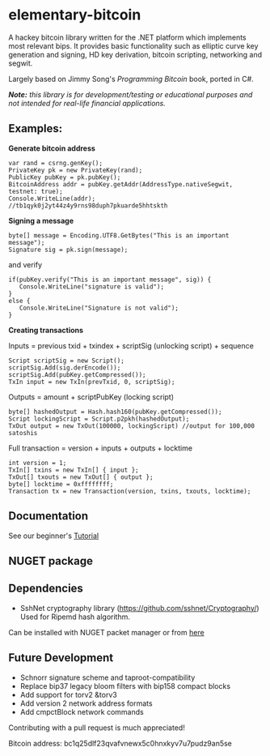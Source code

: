 # elementary-bitcoin

A hackey bitcoin library written for the .NET platform which implements most relevant bips. It provides basic functionality such as elliptic curve key
generation and signing, HD key derivation, bitcoin scripting, networking and segwit. 

Largely based on Jimmy Song's *Programming Bitcoin* book, ported in C#.


***Note:** this library is for development/testing or educational purposes and not intended for real-life financial applications.*


## **Examples:**

**Generate bitcoin address**
```
var rand = csrng.genKey();
PrivateKey pk = new PrivateKey(rand);
PublicKey pubKey = pk.pubKey();
BitcoinAddress addr = pubKey.getAddr(AddressType.nativeSegwit, testnet: true);
Console.WriteLine(addr);
//tb1qyk0j2yt44z4y9rns98duph7pkuarde5hhtskth
 ```
 
 **Signing a message**
 ```
 byte[] message = Encoding.UTF8.GetBytes("This is an important message");
 Signature sig = pk.sign(message);
 ```
 and verify
 ```
if(pubKey.verify("This is an important message", sig)) {
	Console.WriteLine("signature is valid");
}
else {
	Console.WriteLine("Signature is not valid");
}
```


**Creating transactions**

Inputs = previous txid + txindex + scriptSig (unlocking script) + sequence
```
Script scriptSig = new Script();
scriptSig.Add(sig.derEncode());
scriptSig.Add(pubKey.getCompressed());
TxIn input = new TxIn(prevTxid, 0, scriptSig);
```

Outputs = amount + scriptPubKey (locking script)
```
byte[] hashedOutput = Hash.hash160(pubKey.getCompressed());
Script lockingScript = Script.p2pkh(hashedOutput);
TxOut output = new TxOut(100000, lockingScript) //output for 100,000 satoshis
```

Full transaction = version + inputs + outputs + locktime
```
int version = 1;
TxIn[] txins = new TxIn[] { input };
TxOut[] txouts = new TxOut[] { output };
byte[] locktime = 0xffffffff;
Transaction tx = new Transaction(version, txins, txouts, locktime);
```

## **Documentation**

See our beginner's [Tutorial](https://ch1ru.github.io/elementary-bitcoin/) 

## NUGET package

## Dependencies

- SshNet cryptography library (https://github.com/sshnet/Cryptography/) Used for Ripemd hash algorithm.

Can be installed with NUGET packet manager or from [here](https://www.nuget.org/packages/SshNet.Security.Cryptography/1.3.0?_src=template)

## **Future Development**

- Schnorr signature scheme and taproot-compatibility
- Replace bip37 legacy bloom filters with bip158 compact blocks
- Add support for torv2 &torv3
- Add version 2 network address formats
- Add cmpctBlock network commands

Contributing with a pull request is much appreciated!


Bitcoin address: bc1q25dlf23qvafvnewx5c0hnxkyv7u7pudz9an5se
